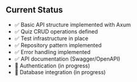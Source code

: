 ## Current Status

- ✅ Basic API structure implemented with Axum
- ✅ Quiz CRUD operations defined
- ✅ Test infrastructure in place
- ✅ Repository pattern implemented
- ✅ Error handling implemented
- ✅ API documentation (Swagger/OpenAPI)
- 🚧 Authentication (in progress)
- 🚧 Database integration (in progress)